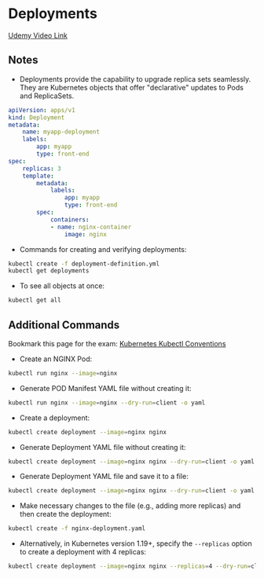 # Deployments

[Udemy Video Link](https://udemy.com/course/certified-kubernetes-administrator-with-practice-tests/learn/lecture/14295508#overview)

## Notes

- Deployments provide the capability to upgrade replica sets seamlessly. They are Kubernetes objects that offer "declarative" updates to Pods and ReplicaSets.

```yaml
apiVersion: apps/v1
kind: Deployment
metadata:
    name: myapp-deployment
    labels:
        app: myapp
        type: front-end
spec:
    replicas: 3
    template:
        metadata:
            labels:
                app: myapp
                type: front-end
        spec:
            containers:
            - name: nginx-container
                image: nginx
```

- Commands for creating and verifying deployments:

```bash
kubectl create -f deployment-definition.yml
kubectl get deployments
```

- To see all objects at once:

```bash
kubectl get all
```

## Additional Commands

Bookmark this page for the exam: [Kubernetes Kubectl Conventions](https://kubernetes.io/docs/reference/kubectl/conventions/)

- Create an NGINX Pod:

```bash
kubectl run nginx --image=nginx
```

- Generate POD Manifest YAML file without creating it:

```bash
kubectl run nginx --image=nginx --dry-run=client -o yaml
```

- Create a deployment:

```bash
kubectl create deployment --image=nginx nginx
```

- Generate Deployment YAML file without creating it:

```bash
kubectl create deployment --image=nginx nginx --dry-run=client -o yaml
```

- Generate Deployment YAML file and save it to a file:

```bash
kubectl create deployment --image=nginx nginx --dry-run=client -o yaml > nginx-deployment.yaml
```

- Make necessary changes to the file (e.g., adding more replicas) and then create the deployment:

```bash
kubectl create -f nginx-deployment.yaml
```

- Alternatively, in Kubernetes version 1.19+, specify the `--replicas` option to create a deployment with 4 replicas:

```bash
kubectl create deployment --image=nginx nginx --replicas=4 --dry-run=client -o yaml > nginx-deployment.yaml
```
